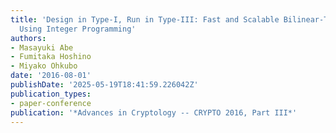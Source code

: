 ```yaml
---
title: 'Design in Type-I, Run in Type-III: Fast and Scalable Bilinear-Type Conversion
  Using Integer Programming'
authors:
- Masayuki Abe
- Fumitaka Hoshino
- Miyako Ohkubo
date: '2016-08-01'
publishDate: '2025-05-19T18:41:59.226042Z'
publication_types:
- paper-conference
publication: '*Advances in Cryptology -- CRYPTO 2016, Part III*'
---
```

